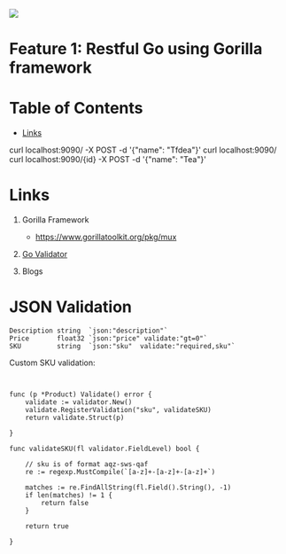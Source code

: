 ![](https://github.com/AymanArif/golang-microservices/workflows/Feature%20Gorilla%20Framework%20workflow/badge.svg)
# Feature 1: Restful Go using  Gorilla framework

# Table of Contents

- [Links](#links)





curl localhost:9090/ -X POST -d '{"name": "Tfdea"}'
curl localhost:9090/
curl localhost:9090/{id} -X POST -d '{"name": "Tea"}'




# Links
1. Gorilla Framework
    - https://www.gorillatoolkit.org/pkg/mux
2. [Go Validator](https://github.com/go-playground/validator)    

3. Blogs



# JSON Validation


	Description string  `json:"description"`
	Price       float32 `json:"price" validate:"gt=0"`
	SKU         string  `json:"sku"  validate:"required,sku"`


Custom SKU validation:

```


func (p *Product) Validate() error {
	validate := validator.New()
	validate.RegisterValidation("sku", validateSKU)
	return validate.Struct(p)

}

func validateSKU(fl validator.FieldLevel) bool {

	// sku is of format aqz-sws-qaf
	re := regexp.MustCompile(`[a-z]+-[a-z]+-[a-z]+`)

	matches := re.FindAllString(fl.Field().String(), -1)
	if len(matches) != 1 {
		return false
	}

	return true

}
```
